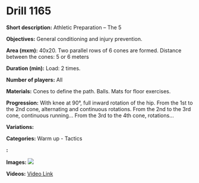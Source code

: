 # Drill 1165

**Short description:**
Athletic Preparation – The 5

**Objectives:**
General conditioning and injury prevention.

**Area (mxm):**
40x20. Two parallel rows of 6 cones are formed. Distance between the cones: 5 or 6 meters

**Duration (min):**
Load: 2 times.

**Number of players:**
All

**Materials:**
Cones to define the path. Balls. Mats for floor exercises.

**Progression:**
With knee at 90°, full inward rotation of the hip. From the 1st to the 2nd cone, alternating and continuous rotations. From the 2nd to the 3rd cone, continuous running... From the 3rd to the 4th cone, rotations...

**Variations:**


**Categories:**
Warm up - Tactics

**:**


**Images:**
![](https://www.coachingfutsal.com/\images\c792aae41923d872852f666cddbd9033e54335ccbbddfea7dd3bfe4c9ce4b7eb955bb696f316df007ccdf22db87600e2f37c54e8dbe6d8d9413ccd48f414989653428e0e73221.jpg)

**Videos:**
[Video Link](https://www.youtube.com/embed/TsgM-PKdUSE)

